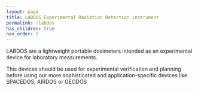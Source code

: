 ```yaml
---
layout: page
title: LABDOS Experimental Radiation Detection instrument
permalink: /labdos
has_children: true
nav_order: 2
---
```


LABDOS are a lightweight portable dosimeters intended as an experimental device for laboratory measurements. 

This devices should be used for experimental verification and planning before using our more sophisticated and application-specific devices like SPACEDOS, AIRDOS or GEODOS
